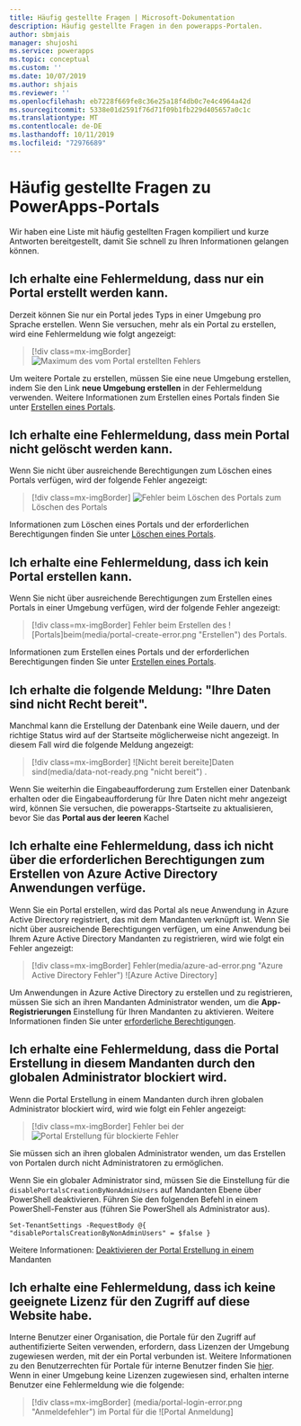 ```yaml
---
title: Häufig gestellte Fragen | Microsoft-Dokumentation
description: Häufig gestellte Fragen in den powerapps-Portalen.
author: sbmjais
manager: shujoshi
ms.service: powerapps
ms.topic: conceptual
ms.custom: ''
ms.date: 10/07/2019
ms.author: shjais
ms.reviewer: ''
ms.openlocfilehash: eb7228f669fe8c36e25a18f4db0c7e4c4964a42d
ms.sourcegitcommit: 5338e01d2591f76d71f09b1fb229d405657a0c1c
ms.translationtype: MT
ms.contentlocale: de-DE
ms.lasthandoff: 10/11/2019
ms.locfileid: "72976689"
---
```

# <a name="powerapps-portals-faq"></a>Häufig gestellte Fragen zu PowerApps-Portals

Wir haben eine Liste mit häufig gestellten Fragen kompiliert und kurze Antworten bereitgestellt, damit Sie schnell zu Ihren Informationen gelangen können.

## <a name="im-getting-an-error-that-only-one-portal-can-be-created"></a>Ich erhalte eine Fehlermeldung, dass nur ein Portal erstellt werden kann.

Derzeit können Sie nur ein Portal jedes Typs in einer Umgebung pro Sprache erstellen. Wenn Sie versuchen, mehr als ein Portal zu erstellen, wird eine Fehlermeldung wie folgt angezeigt:

> [!div class=mx-imgBorder]
> ![Maximum des vom Portal erstellten Fehlers](media/portal-max-error.png "Maximum des im Portal erstellten Fehlers")

Um weitere Portale zu erstellen, müssen Sie eine neue Umgebung erstellen, indem Sie den Link **neue Umgebung erstellen** in der Fehlermeldung verwenden. Weitere Informationen zum Erstellen eines Portals finden Sie unter [Erstellen eines Portals](create-portal.md).

## <a name="im-getting-an-error-that-i-cant-delete-my-portal"></a>Ich erhalte eine Fehlermeldung, dass mein Portal nicht gelöscht werden kann.

Wenn Sie nicht über ausreichende Berechtigungen zum Löschen eines Portals verfügen, wird der folgende Fehler angezeigt:

> [!div class=mx-imgBorder]
> ![](media/portal-delete-error.png "Fehler") beim Löschen des Portals zum Löschen des Portals

Informationen zum Löschen eines Portals und der erforderlichen Berechtigungen finden Sie unter [Löschen eines Portals](manage-existing-portals.md#delete).

## <a name="im-getting-an-error-that-i-cant-create-a-portal"></a>Ich erhalte eine Fehlermeldung, dass ich kein Portal erstellen kann.

Wenn Sie nicht über ausreichende Berechtigungen zum Erstellen eines Portals in einer Umgebung verfügen, wird der folgende Fehler angezeigt:

> [!div class=mx-imgBorder]
> Fehler beim Erstellen des ![Portals]beim(media/portal-create-error.png "Erstellen") des Portals.

Informationen zum Erstellen eines Portals und der erforderlichen Berechtigungen finden Sie unter [Erstellen eines Portals](create-portal.md).

## <a name="im-getting-the-message-your-data-isnt-quite-ready"></a>Ich erhalte die folgende Meldung: "Ihre Daten sind nicht Recht bereit".

Manchmal kann die Erstellung der Datenbank eine Weile dauern, und der richtige Status wird auf der Startseite möglicherweise nicht angezeigt. In diesem Fall wird die folgende Meldung angezeigt:

> [!div class=mx-imgBorder]
> ![Nicht bereit bereite]Daten sind(media/data-not-ready.png "nicht bereit") .

Wenn Sie weiterhin die Eingabeaufforderung zum Erstellen einer Datenbank erhalten oder die Eingabeaufforderung für Ihre Daten nicht mehr angezeigt wird, können Sie versuchen, die powerapps-Startseite zu aktualisieren, bevor Sie das **Portal aus der leeren** Kachel

## <a name="im-getting-an-error-that-i-dont-have-required-permissions-to-create-azure-active-directory-applications"></a>Ich erhalte eine Fehlermeldung, dass ich nicht über die erforderlichen Berechtigungen zum Erstellen von Azure Active Directory Anwendungen verfüge.

Wenn Sie ein Portal erstellen, wird das Portal als neue Anwendung in Azure Active Directory registriert, das mit dem Mandanten verknüpft ist. Wenn Sie nicht über ausreichende Berechtigungen verfügen, um eine Anwendung bei Ihrem Azure Active Directory Mandanten zu registrieren, wird wie folgt ein Fehler angezeigt:

> [!div class=mx-imgBorder]
> Fehler(media/azure-ad-error.png "Azure Active Directory Fehler") ![Azure Active Directory]

Um Anwendungen in Azure Active Directory zu erstellen und zu registrieren, müssen Sie sich an ihren Mandanten Administrator wenden, um die **App-Registrierungen** Einstellung für Ihren Mandanten zu aktivieren. Weitere Informationen finden Sie unter [erforderliche Berechtigungen](https://docs.microsoft.com/en-us/azure/active-directory/develop/howto-create-service-principal-portal#required-permissions).

## <a name="im-getting-an-error-that-portal-creation-is-blocked-in-this-tenant-by-global-administrator"></a>Ich erhalte eine Fehlermeldung, dass die Portal Erstellung in diesem Mandanten durch den globalen Administrator blockiert wird.

Wenn die Portal Erstellung in einem Mandanten durch ihren globalen Administrator blockiert wird, wird wie folgt ein Fehler angezeigt:

> [!div class=mx-imgBorder]
> Fehler bei der ![Portal Erstellung für blockierte Fehler](media/portal-create-blocked-error.png "Portal Erstellung")

Sie müssen sich an ihren globalen Administrator wenden, um das Erstellen von Portalen durch nicht Administratoren zu ermöglichen.

Wenn Sie ein globaler Administrator sind, müssen Sie die Einstellung für die `disablePortalsCreationByNonAdminUsers` auf Mandanten Ebene über PowerShell deaktivieren. Führen Sie den folgenden Befehl in einem PowerShell-Fenster aus (führen Sie PowerShell als Administrator aus).

```
Set-TenantSettings -RequestBody @{ "disablePortalsCreationByNonAdminUsers" = $false }
```

Weitere Informationen: [Deaktivieren der Portal Erstellung in einem](create-portal.md#disable-portal-creation-in-a-tenant) Mandanten

## <a name="im-getting-an-error-that-i-dont-have-appropriate-license-to-access-this-website"></a>Ich erhalte eine Fehlermeldung, dass ich keine geeignete Lizenz für den Zugriff auf diese Website habe.

Interne Benutzer einer Organisation, die Portale für den Zugriff auf authentifizierte Seiten verwenden, erfordern, dass Lizenzen der Umgebung zugewiesen werden, mit der ein Portal verbunden ist. Weitere Informationen zu den Benutzerrechten für Portale für interne Benutzer finden Sie [hier](https://docs.microsoft.com/en-us/power-platform/admin/powerapps-flow-licensing-faq#can-you-clarify-the-use-rights-to-portals-for-internal-users). Wenn in einer Umgebung keine Lizenzen zugewiesen sind, erhalten interne Benutzer eine Fehlermeldung wie die folgende:

> [!div class=mx-imgBorder]
> (media/portal-login-error.png "Anmeldefehler") im Portal für die ![Portal Anmeldung]

